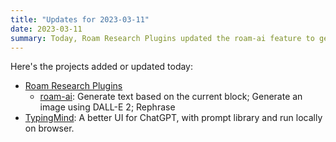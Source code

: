 ```yaml
---
title: "Updates for 2023-03-11"
date: 2023-03-11
summary: Today, Roam Research Plugins updated the roam-ai feature to generate text and images from current blocks, and rephrase. TypingMind has a new UI for ChatGPT, with prompt library and browser-based running.
---
```

Here's the projects added or updated today:

- [Roam Research Plugins](https://roamresearch.com/)
    - [roam-ai](https://github.com/LayBacc/roam-ai): Generate text based on the current block; Generate an image using DALL-E 2; Rephrase
- [TypingMind](https://www.typingmind.com/): A better UI for ChatGPT, with prompt library and run locally on browser.
